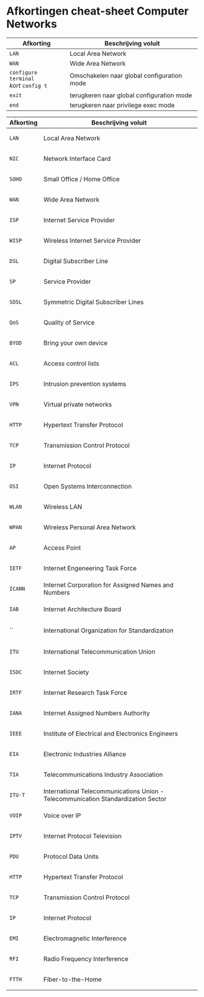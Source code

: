 # Afkortingen cheat-sheet Computer Networks

| Afkorting | Beschrijving voluit |
| -------- | -------------|
| `LAN` | Local Area Network |
| `WAN` | Wide Area Network |
| `configure terminal` </br> _kort_ `config t`| Omschakelen naar global configuration mode |
| `exit` | terugkeren naar global configuration mode |
| `end` | terugkeren naar privilege exec mode |


<table>
<thead>
<th>Afkorting</th>
<th>Beschrijving voluit</th>
</thead>
<tbody>
<tr>
<td>

`LAN`

</td>
<td>Local Area Network</td>
</tr>
<tr>
<td>

`NIC`

</td>
<td>Network Interface Card</td>
</tr>
<tr>
<tr>
<td>

`SOHO`

</td>
<td>Small Office / Home Office</td>
</tr>
<tr>
<td>

`WAN`

</td>
<td>Wide Area Network</td>
</tr>
<tr>
<td>

`ISP`

</td>
<td>Internet Service Provider</td>
</tr>
<td>

`WISP`

</td>
<td>Wireless Internet Service Provider</td>
</tr>
<tr><td>

`DSL`

</td><td>Digital Subscriber Line</td></tr>
<tr><td>

`SP`

</td><td>Service Provider</td></tr>
<tr><td>

`SDSL`

</td><td>Symmetric Digital Subscriber Lines</td></tr>
<tr><td>

`QoS`

</td><td>Quality of Service</td></tr>
<tr><td>

`BYOD`

</td><td>Bring your own device</td></tr>
<tr><td>

`ACL`

</td><td>Access control lists</td></tr>
<tr><td>

`IPS`

</td><td>Intrusion prevention systems</td></tr>
<tr><td>

`VPN`

</td><td>Virtual private networks</td></tr>
<tr><td>

`HTTP`

</td><td>Hypertext Transfer Protocol</td></tr>
<tr><td>

`TCP`

</td><td>Transmission Control Protocol</td></tr>
<tr><td>

`IP`

</td><td>Internet Protocol</td></tr>
<tr><td>

`OSI`

</td><td>Open Systems Interconnection</td></tr>
<tr><td>

`WLAN`

</td><td>Wireless LAN</td></tr>
<tr><td>

`WPAN`

</td><td>Wireless Personal Area Network</td></tr>
<tr><td>

`AP`

</td><td>Access Point</td></tr>
<tr><td>

`IETF`

</td>
<td>Internet Engeneering Task Force</td>
</tr>
<tr><td>

`ICANN`

</td><td>Internet Corporation for Assigned Names and Numbers</td></tr>
<tr><td>

`IAB`

</td><td>Internet Architecture Board</td></tr>
<tr><td>

``

</td><td>International Organization for Standardization</td></tr>
<tr><td>

`ITU`

</td><td>International Telecommunication Union</td></tr>
<tr><td>

`ISOC`

</td><td>Internet Society</td></tr>
<tr><td>

`IRTF`

</td><td>Internet Research Task Force</td></tr>
<tr><td>

`IANA`

</td><td>Internet Assigned Numbers Authority</td></tr>
<tr><td>

`IEEE`

</td><td>Institute of Electrical and Electronics Engineers</td></tr>
<tr><td>

`EIA`

</td><td>Electronic Industries Alliance</td></tr>
<tr><td>

`TIA`

</td><td>Telecommunications Industry Association</td></tr>
<tr><td>

`ITU-T`

</td><td>International Telecommunications Union - Telecommunication Standardization Sector</td></tr>
<tr><td>

`VOIP`

</td><td>Voice over IP</td></tr>
<tr><td>

`IPTV`

</td><td>Internet Protocol Television</td></tr>
<tr><td>

`PDU`

</td><td>Protocol Data Units</td></tr>
<tr><td>

`HTTP`

</td><td>Hypertext Transfer Protocol</td></tr>
<tr><td>

`TCP`

</td><td>Transmission Control Protocol</td></tr>
<tr><td>

`IP`

</td><td>Internet Protocol</td></tr>
<tr><td>

`EMI`

</td><td>Electromagnetic Interference</td></tr>
<tr><td>

`RFI`

</td><td>Radio Frequency Interference</td></tr>
<tr><td>

`FTTH`

</td><td>Fiber-to-the-Home</td></tr>
</tbody>
</table>

